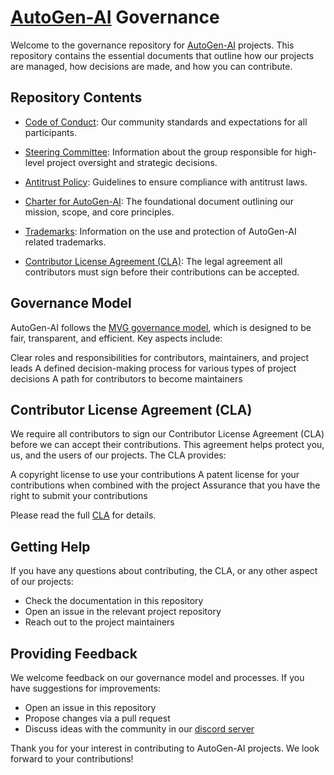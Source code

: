 # [AutoGen-AI](https://github.com/autogen-ai) Governance

Welcome to the governance repository for [AutoGen-AI](https://github.com/autogen-ai) projects. This repository contains the essential documents that outline how our projects are managed, how decisions are made, and how you can contribute.


## Repository Contents

- [Code of Conduct](./CODE-OF-CONDUCT.md): Our community standards and expectations for all participants.

- [Steering Committee](./STEERING-COMMITTEE.md): Information about the group responsible for high-level project oversight and strategic decisions.

- [Antitrust Policy](./ANTITRUST.md): Guidelines to ensure compliance with antitrust laws.

- [Charter for AutoGen-AI](./CHARTER.md): The foundational document outlining our mission, scope, and core principles.

- [Trademarks](./TRADEMARKS.md): Information on the use and protection of AutoGen-AI related trademarks.

- [Contributor License Agreement (CLA)](./CLA.md): The legal agreement all contributors must sign before their contributions can be accepted.


## Governance Model

AutoGen-AI follows the [MVG governance model](https://github.com/github/MVG), which is designed to be fair, transparent, and efficient. Key aspects include:

Clear roles and responsibilities for contributors, maintainers, and project leads
A defined decision-making process for various types of project decisions
A path for contributors to become maintainers

## Contributor License Agreement (CLA)

We require all contributors to sign our Contributor License Agreement (CLA) before we can accept their contributions. This agreement helps protect you, us, and the users of our projects. The CLA provides:

A copyright license to use your contributions
A patent license for your contributions when combined with the project
Assurance that you have the right to submit your contributions

Please read the full [CLA](/CLA.md) for details.

## Getting Help

If you have any questions about contributing, the CLA, or any other aspect of our projects:

- Check the documentation in this repository
- Open an issue in the relevant project repository
- Reach out to the project maintainers

## Providing Feedback

We welcome feedback on our governance model and processes. If you have suggestions for improvements:

- Open an issue in this repository
- Propose changes via a pull request
- Discuss ideas with the community in our [discord server](https://discord.gg/pAbnFJrkgZ)

Thank you for your interest in contributing to AutoGen-AI projects. We look forward to your contributions!
